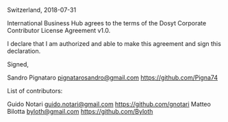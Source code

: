 Switzerland, 2018-07-31

International Business Hub agrees to the terms of the Dosyt Corporate Contributor License
Agreement v1.0.

I declare that I am authorized and able to make this agreement and sign this
declaration.

Signed,

Sandro Pignataro pignatarosandro@gmail.com https://github.com/Pigna74

List of contributors:

Guido Notari guido.notari@gmail.com https://github.com/gnotari
Matteo Bilotta byloth@gmail.com https://github.com/Byloth

